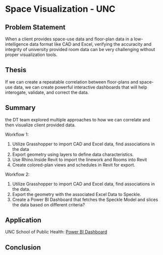 # Space Visualization - UNC

## Problem Statement

When a client provides space-use data and floor-plan data in a low-intelligence data format like CAD and Excel, verifying the accuracity and integrity of university provided room data can be very challenging without proper visualization tools.

## Thesis

If we can create a repeatable correlation between floor-plans and space-use data, we can create powerful interactive dashboards that will help interogate, validate, and correct the data.

## Summary

the DT team explored multiple approaches to how we can correlate and then visualize client provided data.

Workflow 1:
1. Utilize Grasshopper to import CAD and Excel data, find associations in the data
2. Export geometry using layers to define data characteristics.
2. Use Rhino.Inside Revit to import the linework and Rooms into Revit
3. Create colored-plan views and schedules in Revit for export.

Workflow 2:
1. Utilize Grasshopper to import CAD and Excel data, find associations in the data.
2. Export the geometry with the associated Excel Data to Speckle.
3. Create a Power BI Dashboard that fetches the Speckle Model and slices the data based on different criteria?

## Application

UNC School of Public Health:
[Power BI Dashboard](https://app.powerbi.com/view?r=eyJrIjoiNzJlMzViZTMtZTE4OC00YmZmLTkzMWQtODViZjU4YmZiMTZiIiwidCI6ImYwMDdiNTU2LWE4ZWItNDJkMi1hMDQ0LTMxNWM0YmQzNTk3NiIsImMiOjF9)

## Conclusion